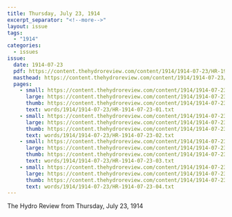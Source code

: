 ```yaml
---
title: Thursday, July 23, 1914
excerpt_separator: "<!--more-->"
layout: issue
tags:
  - "1914"
categories:
  - issues
issue:
  date: 1914-07-23
  pdf: https://content.thehydroreview.com/content/1914/1914-07-23/HR-1914-07-23.pdf
  masthead: https://content.thehydroreview.com/content/1914/1914-07-23/masthead/HR-1914-07-23.jpg
  pages:
    - small: https://content.thehydroreview.com/content/1914/1914-07-23/small/HR-1914-07-23-01.jpg
      large: https://content.thehydroreview.com/content/1914/1914-07-23/large/HR-1914-07-23-01.jpg
      thumb: https://content.thehydroreview.com/content/1914/1914-07-23/thumbnails/HR-1914-07-23-01.jpg
      text: words/1914/1914-07-23/HR-1914-07-23-01.txt
    - small: https://content.thehydroreview.com/content/1914/1914-07-23/small/HR-1914-07-23-02.jpg
      large: https://content.thehydroreview.com/content/1914/1914-07-23/large/HR-1914-07-23-02.jpg
      thumb: https://content.thehydroreview.com/content/1914/1914-07-23/thumbnails/HR-1914-07-23-02.jpg
      text: words/1914/1914-07-23/HR-1914-07-23-02.txt
    - small: https://content.thehydroreview.com/content/1914/1914-07-23/small/HR-1914-07-23-03.jpg
      large: https://content.thehydroreview.com/content/1914/1914-07-23/large/HR-1914-07-23-03.jpg
      thumb: https://content.thehydroreview.com/content/1914/1914-07-23/thumbnails/HR-1914-07-23-03.jpg
      text: words/1914/1914-07-23/HR-1914-07-23-03.txt
    - small: https://content.thehydroreview.com/content/1914/1914-07-23/small/HR-1914-07-23-04.jpg
      large: https://content.thehydroreview.com/content/1914/1914-07-23/large/HR-1914-07-23-04.jpg
      thumb: https://content.thehydroreview.com/content/1914/1914-07-23/thumbnails/HR-1914-07-23-04.jpg
      text: words/1914/1914-07-23/HR-1914-07-23-04.txt
---
```


The Hydro Review from Thursday, July 23, 1914

<!--more-->

